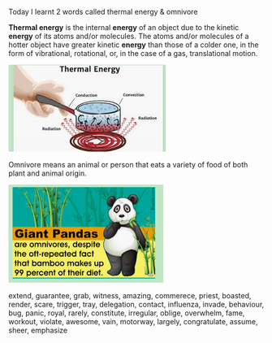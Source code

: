 Today I learnt 2 words called thermal energy & omnivore



**Thermal energy** is the internal **energy** of an object due to the kinetic **energy** of its atoms and/or molecules. The atoms and/or molecules of a hotter object have greater kinetic **energy** than those of a colder one, in the form of vibrational, rotational, or, in the case of a gas, translational motion.

![image-20200615183427472](/images/image-20200615183427472.png)



Omnivore means an animal or person that eats a variety of food of both plant and animal origin.

![image-20200615183609624](/images/image-20200615183609624.png)

extend, guarantee, grab, witness, amazing, commerece, priest, boasted, render, scare, trigger, tray, delegation, contact, influenza, invade, behaviour, bug, panic, royal, rarely, constitute, irregular, oblige, overwhelm, fame, workout, violate, awesome, vain, motorway, largely, congratulate, assume, sheer, emphasize
